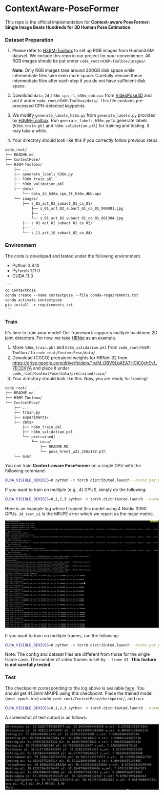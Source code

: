 # ContextAware-PoseFormer

This repo is the official implementation for **Context-aware PoseFormer: Single Image Beats Hundreds for 3D Human Pose Estimation**. 

### Dataset Preparation

1. Please refer to [H36M-Toolbox](https://github.com/CHUNYUWANG/H36M-Toolbox) to set up RGB images from Human3.6M dataset. We include this repo in our project for your convenience. All RGB images should be put under `code_root/H36M-Toolbox/images/`. 

    **Note**: Only RGB images take around 200GB disk space while intermediate files take even more space. Carefully remove these intermediate files after each step if you do not have sufficient disk space.

2. Download `data_2d_h36m_cpn_ft_h36m_dbb.npz` from [VideoPose3D](https://github.com/facebookresearch/VideoPose3D/blob/main/DATASETS.md) and put it under `code_root/H36M-Toolbox/data/`. This file contains pre-processed CPN-detected keypoints.

3. We modify `generate_labels_h36m.py` from `generate_labels.py` provided by [H36M-Toolbox](https://github.com/CHUNYUWANG/H36M-Toolbox). Run `generate_labels_h36m.py` to generate labels (`h36m_train.pkl` and `h36m_validation.pkl`) for training and testing. It may take a while.

4. Your directory should look like this if you correctly follow previous steps.

```
code_root/ 
├── README.md
├── ContextPose/
└── H36M-Toolbox/
    ├── ...
    ├── generate_labels_h36m.py
    ├── h36m_train.pkl
    ├── h36m_validation.pkl
    ├── data/
    	└── data_2d_h36m_cpn_ft_h36m_dbb.npz
    └── images/
        ├── s_01_act_02_subact_01_ca_01/
            ├── s_01_act_02_subact_01_ca_01_000001.jpg
            ├── ...
            └── s_01_act_02_subact_01_ca_01_001384.jpg
        ├── s_01_act_02_subact_01_ca_02/
        ├── ...
        └── s_11_act_16_subact_02_ca_04/
```

### Environment

The code is developed and tested under the following environment.

- Python 3.8.10
- PyTorch 1.11.0
- CUDA 11.3

````
```
cd ContextPose
conda create --name contextpose --file conda-requirements.txt
conda activate contextpose
pip install -r requirements.txt
```
````

### Train

It's time to train your model! Our framework supports multiple backbone 2D joint detectors. For now, we take [HRNet](https://github.com/leoxiaobin/deep-high-resolution-net.pytorch) as an example.

1. Move `h36m_train.pkl` and `h36m_validation.pkl` from `code_root/H36M-Toolbox/` to `code_root/ContextPose/data/`
2. Download (COCO) pretrained weights for HRNet-32 from https://drive.google.com/drive/folders/1nzM_OBV9LbAEA7HClC0chEyf_7ECDXYA and place it under `code_root/ContextPose/data/pretrained/coco/`
3. Your directory should look like this. Now, you are ready for training!

```
code_root/ 
├── README.md
├── H36M-Toolbox/
└── ContextPose/
    ├── ...
    ├── train.py
    ├── experiments/
    ├── data/
    	├── h36m_train.pkl
    	├── h36m_validation.pkl
    	└── pretrained/
    		└── coco/
    			├── README.MD
    			└── pose_hrnet_w32_256x192.pth
    └── mvn/
```

You can train **Context-aware PoseFormer** on a single GPU with the following command:

```bash
CUDA_VISIBLE_DEVICES=0 python -m torch.distributed.launch --nproc_per_node=1 --master_port=2345 train.py --config experiments/human36m/train/human36m_vol_softmax_single.yaml --logdir ./logs
```

If you want to train on multiple (e.g., 4) GPUS, simply do the following:

```bash
CUDA_VISIBLE_DEVICES=0,1,2,3 python -m torch.distributed.launch --nproc_per_node=4 --master_port=2345 train.py --config experiments/human36m/train/human36m_vol_softmax_single.yaml --logdir ./logs
```

Here is an example log where I trained this model using 4 Nvidia 3090 GPUs. `3d_test_p1` is the MPJPE error which we report as the major metric.

![log](./images/log.png)

If you want to train on multiple frames, run the following:

```bash
CUDA_VISIBLE_DEVICES=0 python -m torch.distributed.launch --nproc_per_node=1 --master_port=2345 train.py --config experiments/human36m/train/human36m_vol_softmax_video.yaml --frame 81 --logdir ./logs
```

Note: The config and dataset files are different from those for the single frame case. The number of video frames is set by `--frame 81`. **This feature is not carefully tested.**

### Test

The checkpoint corresponding to the log above is available [here](https://drive.google.com/file/d/1nh8BLCyEFaoRGhb_sFmwvU5xWJLlATi4/view?usp=sharin). You should get 41.3mm MPJPE using this checkpoint. Place the trained model (`best_epoch.bin`) under `code_root/ContextPose/checkpoint/`, and run:

```bash
CUDA_VISIBLE_DEVICES=0,1,2,3 python -m torch.distributed.launch --nproc_per_node=4 --master_port=2345 train.py --config experiments/human36m/train/human36m_vol_softmax_single.yaml --logdir ./logs --eval
```

A screenshot of test output is as follows:

![out](./images/test_out.png)
